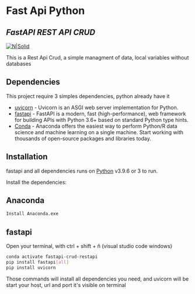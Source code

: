 
# Fast Api Python
## _FastAPI REST API CRUD_

[![N|Solid](https://www.sngular.com/wp-content/uploads/2022/04/Python-Blog-1439x411.png)](https://nodesource.com/products/nsolid)


This is a Rest Api Crud, a simple managment of data, local variables without databases

## Dependencies

This project require 3 simples dependencies, python already have it

- [uvicorn](https://www.uvicorn.org/) - Uvicorn is an ASGI web server implementation for Python.
- [fastapi](https://fastapi.tiangolo.com/) - FastAPI is a modern, fast (high-performance), web framework for building APIs with Python 3.6+ based on standard Python type hints.
- [Conda](https://www.anaconda.com/) - Anaconda offers the easiest way to perform Python/R data science and machine learning on a single machine. Start working with thousands of open-source packages and libraries today.

## Installation

fastapi and all dependencies runs on [Python](https://www.python.org/) v3.9.6 or 3 to run.

Install the dependencies: 
## Anaconda

```sh
Install Anaconda.exe 

```
## fastapi

Open your terminal, with ctrl + shift + ñ (visual studio code windows)

```sh
conda activate fastapi-crud-restapi
pip install fastapi[all]
pip install uvicorn
```
Those commands will install all dependencies you need, and uvicorn
will be start your host, url and port it's visible on terminal

